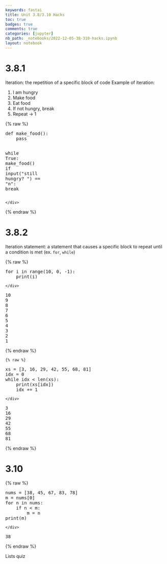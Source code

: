 ```yaml
---
keywords: fastai
title: Unit 3.8/3.10 Hacks
toc: true
badges: true
comments: true
categories: [jupyter]
nb_path: _notebooks/2022-12-05-38-310-hacks.ipynb
layout: notebook
---
```


<!--
#################################################
### THIS FILE WAS AUTOGENERATED! DO NOT EDIT! ###
#################################################
# file to edit: _notebooks/2022-12-05-38-310-hacks.ipynb
-->

<div class="container" id="notebook-container">
        
<div class="cell border-box-sizing text_cell rendered"><div class="inner_cell">
<div class="text_cell_render border-box-sizing rendered_html">
<h1 id="3.8.1">3.8.1<a class="anchor-link" href="#3.8.1"> </a></h1><p>Iteration: the repetition of a specific block of code
Example of iteration:</p>
<ol>
<li>I am hungry</li>
<li>Make food</li>
<li>Eat food</li>
<li>If not hungry, break</li>
<li>Repeat -&gt; 1</li>
</ol>

</div>
</div>
</div>
    {% raw %}
    
<div class="cell border-box-sizing code_cell rendered">
<div class="input">

<div class="inner_cell">
    <div class="input_area">
<div class=" highlight hl-ipython3"><pre><span></span><span class="k">def</span> <span class="nf">make_food</span><span class="p">():</span>
    <span class="k">pass</span>

<span class="k">while</span> <span class="kc">True</span><span class="p">:</span>
    <span class="n">make_food</span><span class="p">()</span>
    <span class="k">if</span> <span class="nb">input</span><span class="p">(</span><span class="s2">&quot;still hungry? &quot;</span><span class="p">)</span> <span class="o">==</span> <span class="s2">&quot;n&quot;</span><span class="p">:</span>
        <span class="k">break</span>
</pre></div>

    </div>
</div>
</div>

</div>
    {% endraw %}

<div class="cell border-box-sizing text_cell rendered"><div class="inner_cell">
<div class="text_cell_render border-box-sizing rendered_html">
<h1 id="3.8.2">3.8.2<a class="anchor-link" href="#3.8.2"> </a></h1><p>Iteration statement: a statement that causes a specific block to repeat until a condition is met (ex. <code>for</code>, <code>while</code>)</p>

</div>
</div>
</div>
    {% raw %}
    
<div class="cell border-box-sizing code_cell rendered">
<div class="input">

<div class="inner_cell">
    <div class="input_area">
<div class=" highlight hl-ipython3"><pre><span></span><span class="k">for</span> <span class="n">i</span> <span class="ow">in</span> <span class="nb">range</span><span class="p">(</span><span class="mi">10</span><span class="p">,</span> <span class="mi">0</span><span class="p">,</span> <span class="o">-</span><span class="mi">1</span><span class="p">):</span>
    <span class="nb">print</span><span class="p">(</span><span class="n">i</span><span class="p">)</span>
</pre></div>

    </div>
</div>
</div>

<div class="output_wrapper">
<div class="output">

<div class="output_area">

<div class="output_subarea output_stream output_stdout output_text">
<pre>10
9
8
7
6
5
4
3
2
1
</pre>
</div>
</div>

</div>
</div>

</div>
    {% endraw %}

    {% raw %}
    
<div class="cell border-box-sizing code_cell rendered">
<div class="input">

<div class="inner_cell">
    <div class="input_area">
<div class=" highlight hl-ipython3"><pre><span></span><span class="n">xs</span> <span class="o">=</span> <span class="p">[</span><span class="mi">3</span><span class="p">,</span> <span class="mi">16</span><span class="p">,</span> <span class="mi">29</span><span class="p">,</span> <span class="mi">42</span><span class="p">,</span> <span class="mi">55</span><span class="p">,</span> <span class="mi">68</span><span class="p">,</span> <span class="mi">81</span><span class="p">]</span>
<span class="n">idx</span> <span class="o">=</span> <span class="mi">0</span>
<span class="k">while</span> <span class="n">idx</span> <span class="o">&lt;</span> <span class="nb">len</span><span class="p">(</span><span class="n">xs</span><span class="p">):</span>
    <span class="nb">print</span><span class="p">(</span><span class="n">xs</span><span class="p">[</span><span class="n">idx</span><span class="p">])</span>
    <span class="n">idx</span> <span class="o">+=</span> <span class="mi">1</span>
</pre></div>

    </div>
</div>
</div>

<div class="output_wrapper">
<div class="output">

<div class="output_area">

<div class="output_subarea output_stream output_stdout output_text">
<pre>3
16
29
42
55
68
81
</pre>
</div>
</div>

</div>
</div>

</div>
    {% endraw %}

<div class="cell border-box-sizing text_cell rendered"><div class="inner_cell">
<div class="text_cell_render border-box-sizing rendered_html">
<h1 id="3.10">3.10<a class="anchor-link" href="#3.10"> </a></h1>
</div>
</div>
</div>
    {% raw %}
    
<div class="cell border-box-sizing code_cell rendered">
<div class="input">

<div class="inner_cell">
    <div class="input_area">
<div class=" highlight hl-ipython3"><pre><span></span><span class="n">nums</span> <span class="o">=</span> <span class="p">[</span><span class="mi">38</span><span class="p">,</span> <span class="mi">45</span><span class="p">,</span> <span class="mi">67</span><span class="p">,</span> <span class="mi">83</span><span class="p">,</span> <span class="mi">78</span><span class="p">]</span>
<span class="n">m</span> <span class="o">=</span> <span class="n">nums</span><span class="p">[</span><span class="mi">0</span><span class="p">]</span>
<span class="k">for</span> <span class="n">n</span> <span class="ow">in</span> <span class="n">nums</span><span class="p">:</span>
    <span class="k">if</span> <span class="n">n</span> <span class="o">&lt;</span> <span class="n">m</span><span class="p">:</span>
        <span class="n">m</span> <span class="o">=</span> <span class="n">n</span>
<span class="nb">print</span><span class="p">(</span><span class="n">m</span><span class="p">)</span>
</pre></div>

    </div>
</div>
</div>

<div class="output_wrapper">
<div class="output">

<div class="output_area">

<div class="output_subarea output_stream output_stdout output_text">
<pre>38
</pre>
</div>
</div>

</div>
</div>

</div>
    {% endraw %}

<div class="cell border-box-sizing text_cell rendered"><div class="inner_cell">
<div class="text_cell_render border-box-sizing rendered_html">
<p>Lists quiz</p>
<p><img src="https://i.ibb.co/g64Y8nL/quiz.png" alt=""></p>

</div>
</div>
</div>
</div>
 

